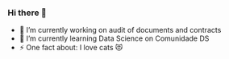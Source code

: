 ### Hi there 👋

- 🔭 I’m currently working on audit of documents and contracts
- 🌱 I’m currently learning Data Science on Comunidade DS
- ⚡ One fact about: I love cats 😻


<!--
**GrapeJordison/GrapeJordison** is a ✨ _special_ ✨ repository because its `README.md` (this file) appears on your GitHub profile.

Here are some ideas to get you started:

- 🔭 I’m currently working on ...
- 🌱 I’m currently learning ...
- 👯 I’m looking to collaborate on ...
- 🤔 I’m looking for help with ...
- 💬 Ask me about ...
- 📫 How to reach me: ...
- 😄 Pronouns: ...
- ⚡ Fun fact: ...
-->
